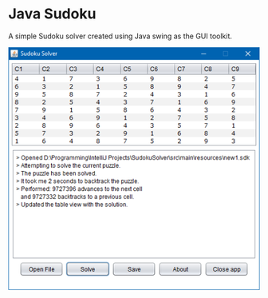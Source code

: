 # Java Sudoku
A simple Sudoku solver created using Java swing as the GUI toolkit.

![PrintScreen](./GUI.PNG)
